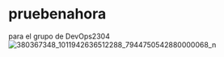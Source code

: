 # pruebenahora
para el grupo de DevOps2304
![380367348_1011942636512288_7944750542880000068_n](https://github.com/Alan-Puky/pruebenahora/assets/144397089/0285c730-f1c6-4d27-b050-f05ec7414297)
